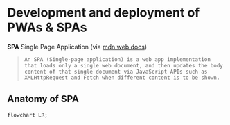 # Development and deployment of PWAs & SPAs

**SPA** Single Page Application (via [mdn web docs](https://developer.mozilla.org/en-US/docs/Glossary/SPA))

> ```An SPA (Single-page application) is a web app implementation that loads only a single web document, and then updates the body content of that single document via JavaScript APIs such as XMLHttpRequest and Fetch when different content is to be shown.```


## Anatomy of SPA

```mermaid
flowchart LR;

```